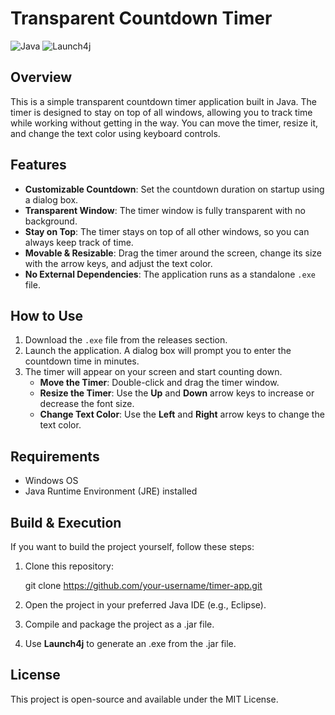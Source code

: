 # Transparent Countdown Timer

![Java](https://img.shields.io/badge/Java-ED8B00?style=for-the-badge&logo=java&logoColor=white)
![Launch4j](https://img.shields.io/badge/Launch4j-0078D6?style=for-the-badge&logo=windows&logoColor=white)

## Overview

This is a simple transparent countdown timer application built in Java. The timer is designed to stay on top of all windows, allowing you to track time while working without getting in the way. You can move the timer, resize it, and change the text color using keyboard controls.

## Features

- **Customizable Countdown**: Set the countdown duration on startup using a dialog box.
- **Transparent Window**: The timer window is fully transparent with no background.
- **Stay on Top**: The timer stays on top of all other windows, so you can always keep track of time.
- **Movable & Resizable**: Drag the timer around the screen, change its size with the arrow keys, and adjust the text color.
- **No External Dependencies**: The application runs as a standalone `.exe` file.

## How to Use

1. Download the `.exe` file from the releases section.
2. Launch the application. A dialog box will prompt you to enter the countdown time in minutes.
3. The timer will appear on your screen and start counting down.
   - **Move the Timer**: Double-click and drag the timer window.
   - **Resize the Timer**: Use the **Up** and **Down** arrow keys to increase or decrease the font size.
   - **Change Text Color**: Use the **Left** and **Right** arrow keys to change the text color.

## Requirements

- Windows OS
- Java Runtime Environment (JRE) installed

## Build & Execution

If you want to build the project yourself, follow these steps:

1. Clone this repository:

    git clone https://github.com/your-username/timer-app.git
  
2. Open the project in your preferred Java IDE (e.g., Eclipse).
3. Compile and package the project as a .jar file.
4. Use **Launch4j** to generate an .exe from the .jar file.

## License

This project is open-source and available under the MIT License.
